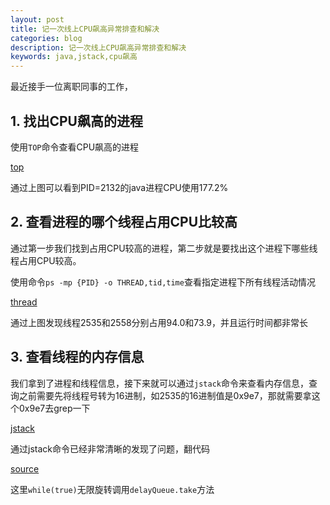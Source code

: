 ```yaml
---
layout: post
title: 记一次线上CPU飙高异常排查和解决
categories: blog
description: 记一次线上CPU飙高异常排查和解决
keywords: java,jstack,cpu飙高
---
```


最近接手一位离职同事的工作，

## 1. 找出CPU飙高的进程

使用`TOP`命令查看CPU飙高的进程

[top](/images/posts/cpu-soar/top.png)

通过上图可以看到PID=2132的java进程CPU使用177.2%

## 2. 查看进程的哪个线程占用CPU比较高

通过第一步我们找到占用CPU较高的进程，第二步就是要找出这个进程下哪些线程占用CPU较高。

使用命令`ps -mp {PID} -o THREAD,tid,time`查看指定进程下所有线程活动情况

[thread](/images/posts/cpu-soar/thread.png)

通过上图发现线程2535和2558分别占用94.0和73.9，并且运行时间都非常长

## 3. 查看线程的内存信息

我们拿到了进程和线程信息，接下来就可以通过`jstack`命令来查看内存信息，查询之前需要先将线程号转为16进制，如2535的16进制值是0x9e7，那就需要拿这个0x9e7去grep一下

[jstack](/images/posts/cpu-soar/jstack.png)

通过jstack命令已经非常清晰的发现了问题，翻代码

[source](/images/posts/cpu-soar/source.png)

这里`while(true)`无限旋转调用`delayQueue.take`方法
